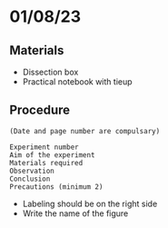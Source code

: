 # 01/08/23 

## Materials
- Dissection box 
- Practical notebook with tieup 

## Procedure 

```
(Date and page number are compulsary)

Experiment number 
Aim of the experiment 
Materials required 
Observation 
Conclusion 
Precautions (minimum 2)
```

- Labeling should be on the right side 
- Write the name of the figure 


